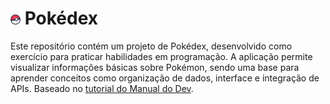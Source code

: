 # ![Pokébola](favicons/favicon-16x16.png) Pokédex

Este repositório contém um projeto de Pokédex, desenvolvido como exercício para praticar habilidades em programação. A aplicação permite visualizar informações básicas sobre Pokémon, sendo uma base para aprender conceitos como organização de dados, interface e integração de APIs. Baseado no [tutorial do Manual do Dev](https://youtu.be/SjtdH3dWLa8?si=dpd_XApZVLwwtF2z).

